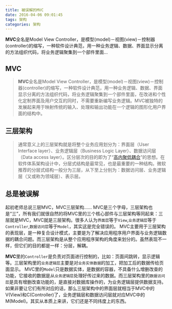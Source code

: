 ```yaml
---
title: 被误解的MVC
date: 2016-04-06 09:01:45
tags: 架构
categories: 架构
---
```

**MVC**全名是Model View Controller，是模型(model)－视图(view)－控制器(controller)的缩写，一种软件设计典范，用一种业务逻辑、数据、界面显示分离的方法组织代码，将业务逻辑聚集到一个部件里面...

<!-- excerpt -->

## MVC

>**MVC**全名是Model View Controller，是模型(model)－视图(view)－控制器(controller)的缩写，一种软件设计典范，用一种业务逻辑、数据、界面显示分离的方法组织代码，将业务逻辑聚集到一个部件里面，在改进和个性化定制界面及用户交互的同时，不需要重新编写业务逻辑。MVC被独特的发展起来用于映射传统的输入、处理和输出功能在一个逻辑的图形化用户界面的结构中。

<!--more-->
## 三层架构
>通常意义上的三层架构就是将整个业务应用划分为：界面层（User Interface layer）、业务逻辑层（Business Logic Layer）、数据访问层（Data access layer）。区分层次的目的即为了“[高内聚低耦合](http://baike.baidu.com/view/3082578.htm)”的思想。在软件体系架构设计中，分层式结构是最常见，也是最重要的一种结构。微软推荐的分层式结构一般分为三层，从下至上分别为：数据访问层、业务逻辑层（又或称为领域层）、表示层。

## 总是被误解
起初老师总说三层MVC，MVC三层架构……
MVC是三个字母，三层架构也是“三”，所有我们就很自然的将MVC里的三个核心部件与三层架构等同起来：三层就是MVC，MVC就是三层架构。很多人认为`界面层`等于`View`,`业务逻辑层`等于`Controller`,`数据访问层`等于`Model`，其实这是完全错误的。 
MVC主要用于三层架构的表现层，是一种复合设计模式，主要是为了解决应用程序用户界面与业务逻辑数据的耦合问题。而三层架构是从整个应用程序架构的角度来划分的。虽然表现不一样，但它们的目的都是一样：分层，解耦。

**MVC**里的`Controller`是负责对页面进行控制的，比如：页面间跳转，显示逻辑等。三层架构里的`业务逻辑层`主要是对`业务实体数据`的加工，把加工后的数据传给页面显示。 MVC里的`Model`只是数据实体，是数据的容器，不具备什么增删改查的功能，它接收的数据是从`业务逻辑层`处理好传过来的数据。而三层架构里的`数据访问层`是具有增删改查功能的，是直接对数据库操作的，为业务逻辑层提供数据支持。
如果非要让它们有所对应的话，那么三层架构中的界面层就相当于MVC中的V(View)和C(Controller)了，业务逻辑层和数据访问层就对应MVC中的M(Model)。其实从本质上来讲，它们还是不同纬度上的东西。

